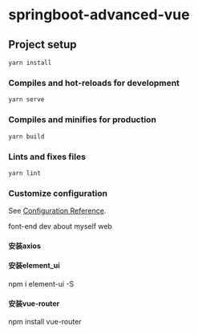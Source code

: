 # springboot-advanced-vue


## Project setup
```
yarn install
```

### Compiles and hot-reloads for development
```
yarn serve
```

### Compiles and minifies for production
```
yarn build
```

### Lints and fixes files
```
yarn lint
```

### Customize configuration
See [Configuration Reference](https://cli.vuejs.org/config/).

font-end dev about myself web

#### 安装axios
#### 安装element_ui
npm i element-ui -S
#### 安装vue-router
npm install vue-router
